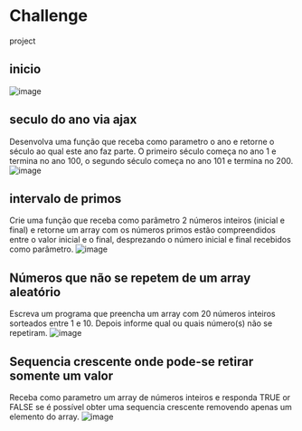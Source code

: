 # Challenge
project

## inicio
![image](https://user-images.githubusercontent.com/54407649/150285502-62bbaf75-6454-4027-b3d4-686ec0b58842.png)

## seculo do ano via ajax
Desenvolva uma função que receba como parametro o ano e retorne o século ao qual este ano faz parte. O primeiro século começa no ano 1 e termina no ano 100, o segundo século começa no ano 101 e termina no 200.
![image](https://user-images.githubusercontent.com/54407649/150285571-c86cfea6-1dc8-4915-9e17-c0ac5db9a723.png)


## intervalo de primos
Crie uma função que receba como parâmetro 2 números  inteiros (inicial e final)  e retorne um array com os números primos estão compreendidos entre o valor inicial e o final, desprezando o número inicial e final recebidos como parâmetro. 
![image](https://user-images.githubusercontent.com/54407649/150285705-68c5f645-a358-43d3-91d8-672333d2b3a2.png)

## Números que não se repetem de um array aleatório
Escreva um programa que preencha um array com 20 números inteiros sorteados entre 1 e 10. Depois informe qual ou quais número(s) não se repetiram.
![image](https://user-images.githubusercontent.com/54407649/150285779-a87080b5-dad6-442e-9df9-b73e8dbb9f58.png)

## Sequencia crescente onde pode-se retirar somente um valor
Receba como parametro um array de números inteiros e responda TRUE or FALSE se é possível obter uma sequencia crescente removendo apenas um elemento do array.
![image](https://user-images.githubusercontent.com/54407649/150285912-c78b9bdf-4686-4d76-a35b-13a1463af925.png)
